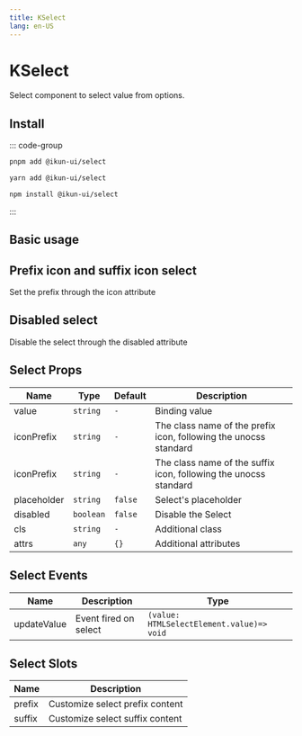 ```yaml
---
title: KSelect
lang: en-US
---
```


# KSelect

Select component to select value from options.

## Install

::: code-group

```bash [pnpm]
pnpm add @ikun-ui/select
```

```bash [yarn]
yarn add @ikun-ui/select
```

```bash [npm]
npm install @ikun-ui/select
```

:::

## Basic usage

<demo src="../../../../example/select/basic.svelte" github="Select"></demo>

## Prefix icon and suffix icon select

Set the prefix through the icon attribute

<demo src="../../../../example/select/prefix.svelte" github="Select"></demo>

## Disabled select

Disable the select through the disabled attribute

<demo src="../../../../example/select/disabled.svelte" github="Select"></demo>

## Select Props

| Name        | Type      | Default | Description                                                      |
| ----------- | --------- | ------- | ---------------------------------------------------------------- |
| value       | `string`  | `-`     | Binding value                                                    |
| iconPrefix  | `string`  | `-`     | The class name of the prefix icon, following the unocss standard |
| iconPrefix  | `string`  | `-`     | The class name of the suffix icon, following the unocss standard |
| placeholder | `string`  | `false` | Select's placeholder                                             |
| disabled    | `boolean` | `false` | Disable the Select                                               |
| cls         | `string`  | `-`     | Additional class                                                 |
| attrs       | `any`     | `{}`    | Additional attributes                                            |

## Select Events

| Name        | Description           | Type                                      |
| ----------- | --------------------- | ----------------------------------------- |
| updateValue | Event fired on select | `(value: HTMLSelectElement.value)=> void` |

## Select Slots

| Name   | Description                     |
| ------ | ------------------------------- |
| prefix | Customize select prefix content |
| suffix | Customize select suffix content |
